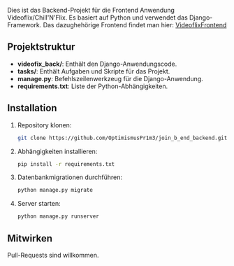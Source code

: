 Dies ist das Backend-Projekt für die Frontend Anwendung Videoflix/Chill'N'Flix. Es basiert auf Python und verwendet das Django-Framework.
Das dazughehörige Frontend findet man hier: [VideoflixFrontend](https://github.com/OptimismusPr1m3/videoflix_front)

## Projektstruktur

- **videofix_back/**: Enthält den Django-Anwendungscode.
- **tasks/**: Enthält Aufgaben und Skripte für das Projekt.
- **manage.py**: Befehlszeilenwerkzeug für die Django-Anwendung.
- **requirements.txt**: Liste der Python-Abhängigkeiten.

## Installation

1. Repository klonen:
    ```bash
    git clone https://github.com/OptimismusPr1m3/join_b_end_backend.git
    ```
2. Abhängigkeiten installieren:
    ```bash
    pip install -r requirements.txt
    ```
3. Datenbankmigrationen durchführen:
    ```bash
    python manage.py migrate
    ```
4. Server starten:
    ```bash
    python manage.py runserver
    ```

## Mitwirken

Pull-Requests sind willkommen.
